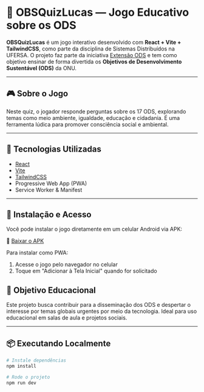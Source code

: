 # 📘 OBSQuizLucas — Jogo Educativo sobre os ODS

**OBSQuizLucas** é um jogo interativo desenvolvido com **React + Vite + TailwindCSS**, como parte da disciplina de Sistemas Distribuídos na UFERSA. O projeto faz parte da iniciativa [Extensão ODS](https://extensaoods.ufersa.dev.br/) e tem como objetivo ensinar de forma divertida os **Objetivos de Desenvolvimento Sustentável (ODS)** da ONU.

---

## 🎮 Sobre o Jogo

Neste quiz, o jogador responde perguntas sobre os 17 ODS, explorando temas como meio ambiente, igualdade, educação e cidadania. É uma ferramenta lúdica para promover consciência social e ambiental.

---

## 🚀 Tecnologias Utilizadas

- [React](https://reactjs.org/)
- [Vite](https://vitejs.dev/)
- [TailwindCSS](https://tailwindcss.com/)
- Progressive Web App (PWA)
- Service Worker & Manifest

---

## 📲 Instalação e Acesso

Você pode instalar o jogo diretamente em um celular Android via APK:

🔗 [Baixar o APK](https://mobile.seunome.grupo-0XX.distribuidos.ufersa.dev.br/OBSQuizLucas.2.0.apk)

Para instalar como PWA:
1. Acesse o jogo pelo navegador no celular
2. Toque em "Adicionar à Tela Inicial" quando for solicitado


## 🌱 Objetivo Educacional

Este projeto busca contribuir para a disseminação dos ODS e despertar o interesse por temas globais urgentes por meio da tecnologia. Ideal para uso educacional em salas de aula e projetos sociais.

---

## 📦 Executando Localmente

```bash
# Instale dependências
npm install

# Rode o projeto
npm run dev
